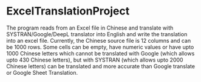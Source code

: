 # ExcelTranslationProject
The program reads from an Excel file in Chinese and translate with SYSTRAN/Google/DeepL translator into English and write the translation into an excel file. Currently, the Chinese source file is 12 columns and can be 1000 rows. Some cells can be empty, have numeric values or have upto 1000 Chinese letters which cannot be translated with Google (which allows upto 430 Chinese letters), but with SYSTRAN (which allows upto 2000 Chinese letters) can be translated and more accurate than Google translate or Google Sheet Translation.  

